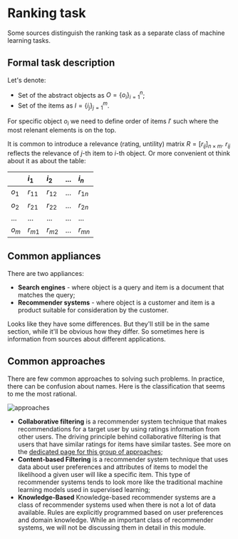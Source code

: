 # Ranking task

Some sources distinguish the ranking task as a separate class of machine learning tasks.

## Formal task description

Let's denote:
- Set of the abstract objects as $O=\{o_i\}_{i=1}^n$;
- Set of the items as $I=\{i_j\}_{j=1}^m$.

For specific object $o_i$ we need to define order of items $I'$ such where the most relenant elements is on the top.

It is common to introduce a relevance (rating, untility) matrix $R=\left[ r_{ij} \right]_{n \times m}$. $r_{ij}$ reflects the relevance of $j$-th item to $i$-th object. Or more convenient ot think about it as about the table:

|   | $i_1$ | $i_2$ | ... | $i_n$|
|:--|:------|:------|:----|:-----|
|$o_1$|$r_{11}$|$r_{12}$|...|$r_{1n}$|
|$o_2$|$r_{21}$|$r_{22}$|...|$r_{2n}$|
|...|...|...|...|...|
|$o_m$|$r_{m1}$|$r_{m2}$|...|$r_{mn}$|

## Common appliances

There are two appliances:

- **Search engines** - where object is a query and item is a document that matches the query;
- **Recommender systems** - where object is a customer and item is a product suitable for consideration by the customer.

Looks like they have some differences. But they'll still be in the same section, while it'll be obvious how they differ. So sometimes here is information from sources about different applications.

## Common approaches

There are few common approaches to solving such problems. In practice, there can be confusion about names. Here is the classification that seems to me the most rational.

![approaches](ranking_task_files/approaches.png)

- **Collaborative filtering** is a recommender system technique that makes recommendations for a target user by using ratings information from other users. The driving principle behind collaborative filtering is that users that have similar ratings for items have similar tastes. See more on the [dedicated page for this group of approaches](ranking_task/collaborative_filtering.ipynb);
- **Content-based Filtering** is a recommender system technique that uses data about user preferences and attributes of items to model the likelihood a given user will like a specific item. This type of recommender systems tends to look more like the traditional machine learning models used in supervised learning;
- **Knowledge-Based** Knowledge-based recommender systems are a class of recommender systems used when there is not a lot of data available. Rules are explicitly programmed based on user preferences and domain knowledge. While an important class of recommender systems, we will not be discussing them in detail in this module.